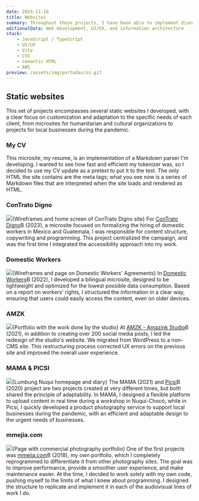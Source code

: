 ```yaml
---
date: 2024-11-10
title: Websites
summary: Throughout these projects, I have been able to implement diverse skills in development and information management, from creating a live Markdown parser up to structuring narratives on labor rights or creating showcases for local studios and businesses.
aditionalData: Web development, UI/UX, and information architecture
stack:
    - JavaScript / TypeScript
    - UI/UX
    - Vite
    - CSS
    - semantic HTML
    - AWS
preview: /assets/img/portadas/ss.gif
---
```


## Static websites

This set of projects encompasses several static websites I developed, with a clear focus on customization and adaptation to the specific needs of each client, from microsites for humanitarian and cultural organizations to projects for local businesses during the pandemic.

### My CV

This microsite, my resume, is an implementation of a Markdown parser I'm developing. I wanted to see how fast and efficient my tokenizer was, so I decided to use my CV update as a pretext to put it to the test. The only HTML the site contains are the meta tags; what you see now is a series of Markdown files that are interpreted when the site loads and rendered as HTML.

### ConTrato Digno

![](/assets/img/ss/contratoDigno.jpg){Wireframes and home screen of ConTrato Digno site}
For [ConTrato Digno](https://contratodigno.org/)B (2023), a microsite focused on formalizing the hiring of domestic workers in Mexico and Guatemala, I was responsible for content structure, copywriting and programming. This project centralized the campaign, and was the first time I integrated the accessibility approach into my work.

### Domestic Workers

![](/assets/img/ss/trabajadoras.jpg){Wireframes and page on Domestic Workers' Agreements}
In [Domestic Workers](https://www.oas.org/en/cim/domestic-work/)B (2022), I developed a bilingual microsite, designed to be lightweight and optimized for the lowest possible data consumption. Based on a report on workers' rights, I structured the information in a clear way, ensuring that users could easily access the content, even on older devices.

### AMZK

![](/assets/img/ss/amzk.jpg){Portfolio with the work done by the studio}
At [AMZK - Amazink Studio](https://amazink.co/)B (2021), in addition to creating over 200 social media posts, I led the redesign of the studio's website. We migrated from WordPress to a non-CMS site. This restructuring process corrected UX errors on the previous site and improved the overall user experience.

### MAMA & PICSI

![](/assets/img/ss/nuqui.jpg){Lumbung Nuqui homepage and diary}
The MAMA (2021) and [Picsi](http://picsi.mmejia.com/)B (2020) project are two projects created at very different times, but both shared the principle of adaptability. In MAMA, I designed a flexible platform to upload content in real time during a workshop in Nuquí-Chocó, while in Picsi, I quickly developed a product photography service to support local businesses during the pandemic, with an efficient and adaptable design to the urgent needs of businesses.

### mmejia.com

![](/assets/img/ss/mmejia.jpg){Page with commercial photography portfolio}
One of the first projects was [mmejia.com](https://mmejia.com)B (2018), my own portfolio, which I completely reprogrammed to differentiate it from other photography sites. The goal was to improve performance, provide a smoother user experience, and make maintenance easier. At the time, I decided to work solely with my own code, pushing myself to the limits of what I knew about programming. I designed the structure to replicate and implement it in each of the audiovisual lines of work I do.
